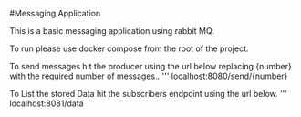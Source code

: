 #Messaging Application

This is a basic messaging application using rabbit MQ.

To run please use docker compose from the root of the project.

To send messages hit the producer using the url below replacing {number} with the required number of messages..
''' localhost:8080/send/{number}

To List the stored Data hit the subscribers endpoint using the url below.
''' localhost:8081/data